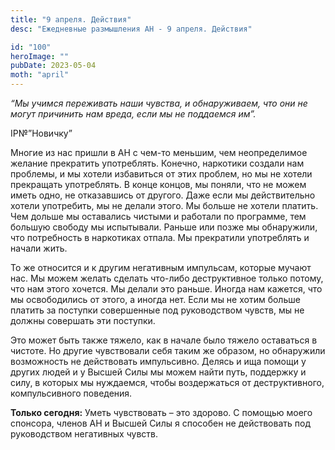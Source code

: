 ```yaml
---
title: "9 апреля. Действия"
desc: "Ежедневные размышления АН - 9 апреля. Действия"

id: "100"
heroImage: ""
pubDate: 2023-05-04
moth: "april"
---
```


_“Мы учимся переживать наши чувства, и обнаруживаем, что они не могут
причинить нам вреда, если мы не поддаемся им”._

IP№”Новичку”

Многие из нас пришли в АН с чем-то меньшим, чем неопределимое желание
прекратить употреблять. Конечно, наркотики создали нам проблемы, и мы хотели
избавиться от этих проблем, но мы не хотели прекращать употреблять. В конце
концов, мы поняли, что не можем иметь одно, не отказавшись от другого. Даже
если мы действительно хотели употребить, мы не делали этого. Мы больше не
хотели платить. Чем дольше мы оставались чистыми и работали по программе, тем
большую свободу мы испытывали. Раньше или позже мы обнаружили, что потребность
в наркотиках отпала. Мы прекратили употреблять и начали жить.

То же относится и к другим негативным импульсам, которые мучают нас. Мы можем
желать сделать что-либо деструктивное только потому, что нам этого хочется. Мы
делали это раньше. Иногда нам кажется, что мы освободились от этого, а иногда
нет. Если мы не хотим больше платить за поступки совершенные под руководством
чувств, мы не должны совершать эти поступки.

Это может быть также тяжело, как в начале было тяжело оставаться в чистоте. Но
другие чувствовали себя таким же образом, но обнаружили возможность не
действовать импульсивно. Делясь и ища помощи у других людей и у Высшей Силы мы
можем найти путь, поддержку и силу, в которых мы нуждаемся, чтобы воздержаться
от деструктивного, компульсивного поведения.

**Только сегодня:** Уметь чувствовать – это здорово. С помощью моего спонсора,
членов АН и Высшей Силы я способен не действовать под руководством негативных
чувств.
